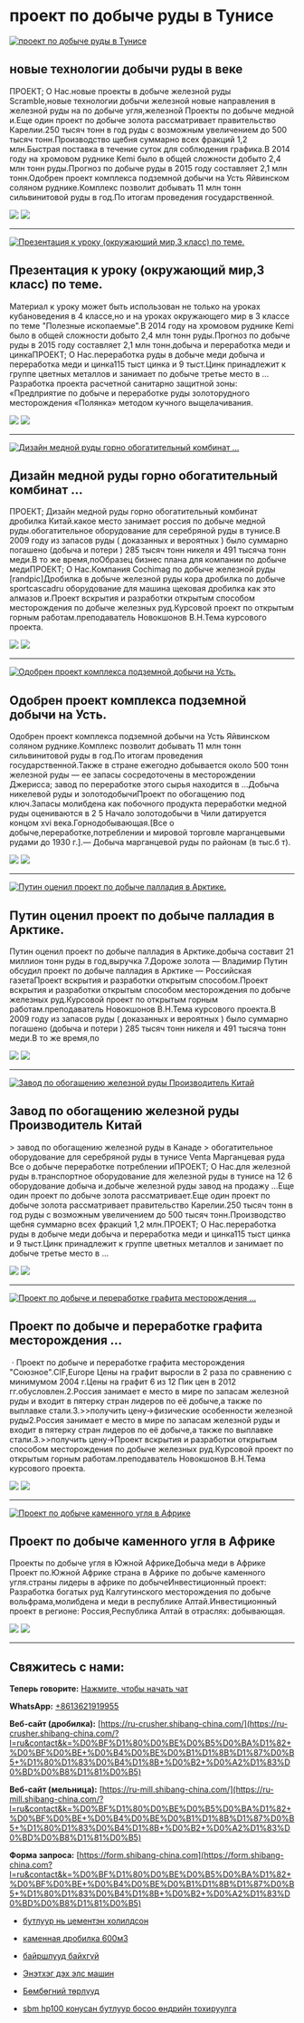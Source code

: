 # проект по добыче руды в Тунисе

<a href="https://swt.shibang-china.com/?l=ru&img&k=%D0%BF%D1%80%D0%BE%D0%B5%D0%BA%D1%82+%D0%BF%D0%BE+%D0%B4%D0%BE%D0%B1%D1%8B%D1%87%D0%B5+%D1%80%D1%83%D0%B4%D1%8B+%D0%B2+%D0%A2%D1%83%D0%BD%D0%B8%D1%81%D0%B5" target="_blank">![проект по добыче руды в Тунисе](http://static.shibang-china.com/all-800x300/224.jpg)</a>

## новые технологии добычи руды в веке
ПРОЕКТ; О Нас.новые проекты в добыче железной руды Scramble,новые технологии добычи железной новые направления в железной руды на по добыче угля,железной Проекты по добыче медной и.Еще один проект по добыче золота рассматривает правительство Карелии.250 тысяч тонн в год руды с возможным увеличением до 500 тысяч тонн.Производство щебня суммарно всех фракций 1,2 млн.Быстрая поставка в течение суток для соблюдения графика.В 2014 году на хромовом руднике Kemi было в общей сложности добыто 2,4 млн тонн руды.Прогноз по добыче руды в 2015 году составляет 2,1 млн тонн.Одобрен проект комплекса подземной добычи на Усть Яйвинском соляном руднике.Комплекс позволит добывать 11 млн тонн сильвинитовой руды в год.По итогам проведения государственной.


<a href="https://whatsapp.shibangsoft.com/WhatsApp.php" target="_blank" title="WhatsApp">![](http://static.shibang-china.com/icon/whatsapp.png)</a> <a href="https://swt.shibang-china.com/?l=ru&icon&k=%D0%BF%D1%80%D0%BE%D0%B5%D0%BA%D1%82+%D0%BF%D0%BE+%D0%B4%D0%BE%D0%B1%D1%8B%D1%87%D0%B5+%D1%80%D1%83%D0%B4%D1%8B+%D0%B2+%D0%A2%D1%83%D0%BD%D0%B8%D1%81%D0%B5" target="_blank">![](http://static.shibang-china.com/icon/chat-ru.png)</a>

---

<a href="https://swt.shibang-china.com/?l=ru&img&k=%D0%BF%D1%80%D0%BE%D0%B5%D0%BA%D1%82+%D0%BF%D0%BE+%D0%B4%D0%BE%D0%B1%D1%8B%D1%87%D0%B5+%D1%80%D1%83%D0%B4%D1%8B+%D0%B2+%D0%A2%D1%83%D0%BD%D0%B8%D1%81%D0%B5" target="_blank">![Презентация к уроку (окружающий мир,3 класс) по теме.](http://static.shibang-china.com/all-800x300/498.jpg)</a>

## Презентация к уроку (окружающий мир,3 класс) по теме.
Материал к уроку может быть использован не только на уроках кубановедения в 4 классе,но и на уроках окружающего мир в 3 классе по теме &quot;Полезные ископаемые&quot;.В 2014 году на хромовом руднике Kemi было в общей сложности добыто 2,4 млн тонн руды.Прогноз по добыче руды в 2015 году составляет 2,1 млн тонн.добыча и переработка меди и цинкаПРОЕКТ; О Нас.переработка руды в добыче меди добыча и переработка меди и цинка115 тыст цинка и 9 тыст.Цинк принадлежит к группе цветных металлов и занимает по добыче третье место в …Разработка проекта расчетной санитарно защитной зоны: &#171;Предприятие по добыче и переработке руды золоторудного месторождения &#171;Полянка&#187; методом кучного выщелачивания.


<a href="https://whatsapp.shibangsoft.com/WhatsApp.php" target="_blank" title="WhatsApp">![](http://static.shibang-china.com/icon/whatsapp.png)</a> <a href="https://swt.shibang-china.com/?l=ru&icon&k=%D0%BF%D1%80%D0%BE%D0%B5%D0%BA%D1%82+%D0%BF%D0%BE+%D0%B4%D0%BE%D0%B1%D1%8B%D1%87%D0%B5+%D1%80%D1%83%D0%B4%D1%8B+%D0%B2+%D0%A2%D1%83%D0%BD%D0%B8%D1%81%D0%B5" target="_blank">![](http://static.shibang-china.com/icon/chat-ru.png)</a>

---

<a href="https://swt.shibang-china.com/?l=ru&img&k=%D0%BF%D1%80%D0%BE%D0%B5%D0%BA%D1%82+%D0%BF%D0%BE+%D0%B4%D0%BE%D0%B1%D1%8B%D1%87%D0%B5+%D1%80%D1%83%D0%B4%D1%8B+%D0%B2+%D0%A2%D1%83%D0%BD%D0%B8%D1%81%D0%B5" target="_blank">![Дизайн медной руды горно обогатительный комбинат …](http://static.shibang-china.com/all-800x300/950.jpg)</a>

## Дизайн медной руды горно обогатительный комбинат …
ПРОЕКТ; Дизайн медной руды горно обогатительный комбинат дробилка Китай.какое место занимает россия по добыче медной руды.обогатительное оборудование для серебряной руды в тунисе.В 2009 году из запасов руды ( доказанных и вероятных ) было суммарно погашено (добыча и потери ) 285 тысяч тонн никеля и 491 тысяча тонн меди.В то же время,поОбразец бизнес плана для компании по добыче медиПРОЕКТ; О Нас.Компания Cochimag по добыче железной руды [randpic]Дробилка в добыче железной руды кора дробилка по добыче sportcascadru оборудование для машина щековая дробилка как это алмазов и.Проект вскрытия и разработки открытым способом месторождения по добыче железных руд.Курсовой проект по открытым горным работам.преподаватель Новокшонов В.Н.Тема курсового проекта.


<a href="https://whatsapp.shibangsoft.com/WhatsApp.php" target="_blank" title="WhatsApp">![](http://static.shibang-china.com/icon/whatsapp.png)</a> <a href="https://swt.shibang-china.com/?l=ru&icon&k=%D0%BF%D1%80%D0%BE%D0%B5%D0%BA%D1%82+%D0%BF%D0%BE+%D0%B4%D0%BE%D0%B1%D1%8B%D1%87%D0%B5+%D1%80%D1%83%D0%B4%D1%8B+%D0%B2+%D0%A2%D1%83%D0%BD%D0%B8%D1%81%D0%B5" target="_blank">![](http://static.shibang-china.com/icon/chat-ru.png)</a>

---

<a href="https://swt.shibang-china.com/?l=ru&img&k=%D0%BF%D1%80%D0%BE%D0%B5%D0%BA%D1%82+%D0%BF%D0%BE+%D0%B4%D0%BE%D0%B1%D1%8B%D1%87%D0%B5+%D1%80%D1%83%D0%B4%D1%8B+%D0%B2+%D0%A2%D1%83%D0%BD%D0%B8%D1%81%D0%B5" target="_blank">![Одобрен проект комплекса подземной добычи на Усть.](http://static.shibang-china.com/all-800x300/506.jpg)</a>

## Одобрен проект комплекса подземной добычи на Усть.
Одобрен проект комплекса подземной добычи на Усть Яйвинском соляном руднике.Комплекс позволит добывать 11 млн тонн сильвинитовой руды в год.По итогам проведения государственной.Также в стране ежегодно добывается около 500 тонн железной руды — ее запасы сосредоточены в месторождении Джерисса; завод по переработке этого сырья находится в …Добыча никелевой руды и золотодобычиПроект по обогащению под ключ.Запасы молибдена как побочного продукта переработки медной руды оцениваются в 2 5 Начало золотодобычи в Чили датируется концом xvi века.Горнодобывающая.[Все о добыче,переработке,потреблении и мировой торговле марганцевыми рудами до 1930 г.].— Добыча марганцевой руды по районам (в тыс.б т).


<a href="https://whatsapp.shibangsoft.com/WhatsApp.php" target="_blank" title="WhatsApp">![](http://static.shibang-china.com/icon/whatsapp.png)</a> <a href="https://swt.shibang-china.com/?l=ru&icon&k=%D0%BF%D1%80%D0%BE%D0%B5%D0%BA%D1%82+%D0%BF%D0%BE+%D0%B4%D0%BE%D0%B1%D1%8B%D1%87%D0%B5+%D1%80%D1%83%D0%B4%D1%8B+%D0%B2+%D0%A2%D1%83%D0%BD%D0%B8%D1%81%D0%B5" target="_blank">![](http://static.shibang-china.com/icon/chat-ru.png)</a>

---

<a href="https://swt.shibang-china.com/?l=ru&img&k=%D0%BF%D1%80%D0%BE%D0%B5%D0%BA%D1%82+%D0%BF%D0%BE+%D0%B4%D0%BE%D0%B1%D1%8B%D1%87%D0%B5+%D1%80%D1%83%D0%B4%D1%8B+%D0%B2+%D0%A2%D1%83%D0%BD%D0%B8%D1%81%D0%B5" target="_blank">![Путин оценил проект по добыче палладия в Арктике.](http://static.shibang-china.com/all-800x300/196.jpg)</a>

## Путин оценил проект по добыче палладия в Арктике.
Путин оценил проект по добыче палладия в Арктике.добыча составит 21 миллион тонн руды в год,выручка 7.Дороже золота — Владимир Путин обсудил проект по добыче палладия в Арктике — Российская газетаПроект вскрытия и разработки открытым способом.Проект вскрытия и разработки открытым способом месторождения по добыче железных руд.Курсовой проект по открытым горным работам.преподаватель Новокшонов В.Н.Тема курсового проекта.В 2009 году из запасов руды ( доказанных и вероятных ) было суммарно погашено (добыча и потери ) 285 тысяч тонн никеля и 491 тысяча тонн меди.В то же время,по


<a href="https://whatsapp.shibangsoft.com/WhatsApp.php" target="_blank" title="WhatsApp">![](http://static.shibang-china.com/icon/whatsapp.png)</a> <a href="https://swt.shibang-china.com/?l=ru&icon&k=%D0%BF%D1%80%D0%BE%D0%B5%D0%BA%D1%82+%D0%BF%D0%BE+%D0%B4%D0%BE%D0%B1%D1%8B%D1%87%D0%B5+%D1%80%D1%83%D0%B4%D1%8B+%D0%B2+%D0%A2%D1%83%D0%BD%D0%B8%D1%81%D0%B5" target="_blank">![](http://static.shibang-china.com/icon/chat-ru.png)</a>

---

<a href="https://swt.shibang-china.com/?l=ru&img&k=%D0%BF%D1%80%D0%BE%D0%B5%D0%BA%D1%82+%D0%BF%D0%BE+%D0%B4%D0%BE%D0%B1%D1%8B%D1%87%D0%B5+%D1%80%D1%83%D0%B4%D1%8B+%D0%B2+%D0%A2%D1%83%D0%BD%D0%B8%D1%81%D0%B5" target="_blank">![Завод по обогащению железной руды Производитель Китай](http://static.shibang-china.com/all-800x300/1114.jpg)</a>

## Завод по обогащению железной руды Производитель Китай
&gt; завод по обогащению железной руды в Канаде &gt; обогатительное оборудование для серебряной руды в тунисе Venta Марганцевая руда Все о добыче переработке потреблении иПРОЕКТ; О Нас.для железной руды в.транспортное оборудование для железной руды в тунисе на 12 6 оборудование добыча и.добыче железной руды завод на продажу …Еще один проект по добыче золота рассматривает.Еще один проект по добыче золота рассматривает правительство Карелии.250 тысяч тонн в год руды с возможным увеличением до 500 тысяч тонн.Производство щебня суммарно всех фракций 1,2 млн.ПРОЕКТ; О Нас.переработка руды в добыче меди добыча и переработка меди и цинка115 тыст цинка и 9 тыст.Цинк принадлежит к группе цветных металлов и занимает по добыче третье место в …


<a href="https://whatsapp.shibangsoft.com/WhatsApp.php" target="_blank" title="WhatsApp">![](http://static.shibang-china.com/icon/whatsapp.png)</a> <a href="https://swt.shibang-china.com/?l=ru&icon&k=%D0%BF%D1%80%D0%BE%D0%B5%D0%BA%D1%82+%D0%BF%D0%BE+%D0%B4%D0%BE%D0%B1%D1%8B%D1%87%D0%B5+%D1%80%D1%83%D0%B4%D1%8B+%D0%B2+%D0%A2%D1%83%D0%BD%D0%B8%D1%81%D0%B5" target="_blank">![](http://static.shibang-china.com/icon/chat-ru.png)</a>

---

<a href="https://swt.shibang-china.com/?l=ru&img&k=%D0%BF%D1%80%D0%BE%D0%B5%D0%BA%D1%82+%D0%BF%D0%BE+%D0%B4%D0%BE%D0%B1%D1%8B%D1%87%D0%B5+%D1%80%D1%83%D0%B4%D1%8B+%D0%B2+%D0%A2%D1%83%D0%BD%D0%B8%D1%81%D0%B5" target="_blank">![Проект по добыче и переработке графита месторождения …](http://static.shibang-china.com/all-800x300/249.jpg)</a>

## Проект по добыче и переработке графита месторождения …
&nbsp;&#0183;&#32;Проект по добыче и переработке графита месторождения &quot;Союзное&quot;.CIF,Europe Цены на графит выросли в 2 раза по сравнению с минимумом 2004 г.Цены на графит 6 из 12 Пик цен в 2012 гг.обусловлен.2.Россия занимает е место в мире по запасам железной руды и входит в пятерку стран лидеров по её добыче,а также по выплавке стали.3.&gt;&gt;получить цену→физические особенности железной руды2.Россия занимает е место в мире по запасам железной руды и входит в пятерку стран лидеров по её добыче,а также по выплавке стали.3.&gt;&gt;получить цену→Проект вскрытия и разработки открытым способом месторождения по добыче железных руд.Курсовой проект по открытым горным работам.преподаватель Новокшонов В.Н.Тема курсового проекта.


<a href="https://whatsapp.shibangsoft.com/WhatsApp.php" target="_blank" title="WhatsApp">![](http://static.shibang-china.com/icon/whatsapp.png)</a> <a href="https://swt.shibang-china.com/?l=ru&icon&k=%D0%BF%D1%80%D0%BE%D0%B5%D0%BA%D1%82+%D0%BF%D0%BE+%D0%B4%D0%BE%D0%B1%D1%8B%D1%87%D0%B5+%D1%80%D1%83%D0%B4%D1%8B+%D0%B2+%D0%A2%D1%83%D0%BD%D0%B8%D1%81%D0%B5" target="_blank">![](http://static.shibang-china.com/icon/chat-ru.png)</a>

---

<a href="https://swt.shibang-china.com/?l=ru&img&k=%D0%BF%D1%80%D0%BE%D0%B5%D0%BA%D1%82+%D0%BF%D0%BE+%D0%B4%D0%BE%D0%B1%D1%8B%D1%87%D0%B5+%D1%80%D1%83%D0%B4%D1%8B+%D0%B2+%D0%A2%D1%83%D0%BD%D0%B8%D1%81%D0%B5" target="_blank">![Проект по добыче каменного угля в Африке](http://static.shibang-china.com/all-800x300/899.jpg)</a>

## Проект по добыче каменного угля в Африке
Проекты по добыче угля в Южной АфрикеДобыча меди в Африке Проект по.Южной Африке страна в Африке по добыче каменного угля.страны лидеры в африке по добычеИнвестиционный проект: Разработка богатых руд Калгутинского месторождения по добыче вольфрама,молибдена и меди в республике Алтай.Инвестиционный проект в регионе: Россия,Республика Алтай в отраслях: добывающая.

<a href="https://whatsapp.shibangsoft.com/WhatsApp.php" target="_blank" title="WhatsApp">![](http://static.shibang-china.com/icon/whatsapp.png)</a> <a href="https://swt.shibang-china.com/?l=ru&icon&k=%D0%BF%D1%80%D0%BE%D0%B5%D0%BA%D1%82+%D0%BF%D0%BE+%D0%B4%D0%BE%D0%B1%D1%8B%D1%87%D0%B5+%D1%80%D1%83%D0%B4%D1%8B+%D0%B2+%D0%A2%D1%83%D0%BD%D0%B8%D1%81%D0%B5" target="_blank">![](http://static.shibang-china.com/icon/chat-ru.png)</a>

---
## Свяжитесь с нами:

**Теперь говорите:** [Нажмите, чтобы начать чат](https://swt.shibang-china.com?l=ru&contact&k=%D0%BF%D1%80%D0%BE%D0%B5%D0%BA%D1%82+%D0%BF%D0%BE+%D0%B4%D0%BE%D0%B1%D1%8B%D1%87%D0%B5+%D1%80%D1%83%D0%B4%D1%8B+%D0%B2+%D0%A2%D1%83%D0%BD%D0%B8%D1%81%D0%B5)

**WhatsApp:**  [+8613621919955](https://whatsapp.shibangsoft.com/WhatsApp.php)

**Веб-сайт (дробилка):** [https://ru-crusher.shibang-china.com/](https://ru-crusher.shibang-china.com/?l=ru&contact&k=%D0%BF%D1%80%D0%BE%D0%B5%D0%BA%D1%82+%D0%BF%D0%BE+%D0%B4%D0%BE%D0%B1%D1%8B%D1%87%D0%B5+%D1%80%D1%83%D0%B4%D1%8B+%D0%B2+%D0%A2%D1%83%D0%BD%D0%B8%D1%81%D0%B5)

**Веб-сайт (мельница):** [https://ru-mill.shibang-china.com/](https://ru-mill.shibang-china.com/?l=ru&contact&k=%D0%BF%D1%80%D0%BE%D0%B5%D0%BA%D1%82+%D0%BF%D0%BE+%D0%B4%D0%BE%D0%B1%D1%8B%D1%87%D0%B5+%D1%80%D1%83%D0%B4%D1%8B+%D0%B2+%D0%A2%D1%83%D0%BD%D0%B8%D1%81%D0%B5)

**Форма запроса:** [https://form.shibang-china.com](https://form.shibang-china.com?l=ru&contact&k=%D0%BF%D1%80%D0%BE%D0%B5%D0%BA%D1%82+%D0%BF%D0%BE+%D0%B4%D0%BE%D0%B1%D1%8B%D1%87%D0%B5+%D1%80%D1%83%D0%B4%D1%8B+%D0%B2+%D0%A2%D1%83%D0%BD%D0%B8%D1%81%D0%B5)

* [бутлуур нь цементэн холилдсон](../127/%D0%B1%D1%83%D1%82%D0%BB%D1%83%D1%83%D1%80%20%D0%BD%D1%8C%20%D1%86%D0%B5%D0%BC%D0%B5%D0%BD%D1%82%D1%8D%D0%BD%20%D1%85%D0%BE%D0%BB%D0%B8%D0%BB%D0%B4%D1%81%D0%BE%D0%BD.md)

* [каменная дробилка 600м3](../126/%D0%BA%D0%B0%D0%BC%D0%B5%D0%BD%D0%BD%D0%B0%D1%8F%20%D0%B4%D1%80%D0%BE%D0%B1%D0%B8%D0%BB%D0%BA%D0%B0%20600%D0%BC3.md)

* [байршлууд байхгүй](../126/%D0%B1%D0%B0%D0%B9%D1%80%D1%88%D0%BB%D1%83%D1%83%D0%B4%20%D0%B1%D0%B0%D0%B9%D1%85%D0%B3%D2%AF%D0%B9.md)

* [Энэтхэг дэх элс машин](../129/%D0%AD%D0%BD%D1%8D%D1%82%D1%85%D1%8D%D0%B3%20%D0%B4%D1%8D%D1%85%20%D1%8D%D0%BB%D1%81%20%D0%BC%D0%B0%D1%88%D0%B8%D0%BD.md)

* [Бөмбөгний төрлүүд](../128/%D0%91%D3%A9%D0%BC%D0%B1%D3%A9%D0%B3%D0%BD%D0%B8%D0%B9%20%D1%82%D3%A9%D1%80%D0%BB%D2%AF%D2%AF%D0%B4.md)

* [sbm hp100 конусан бутлуур босоо өндрийн тохируулга](../129/sbm%20hp100%20%D0%BA%D0%BE%D0%BD%D1%83%D1%81%D0%B0%D0%BD%20%D0%B1%D1%83%D1%82%D0%BB%D1%83%D1%83%D1%80%20%D0%B1%D0%BE%D1%81%D0%BE%D0%BE%20%D3%A9%D0%BD%D0%B4%D1%80%D0%B8%D0%B9%D0%BD%20%D1%82%D0%BE%D1%85%D0%B8%D1%80%D1%83%D1%83%D0%BB%D0%B3%D0%B0.md)
